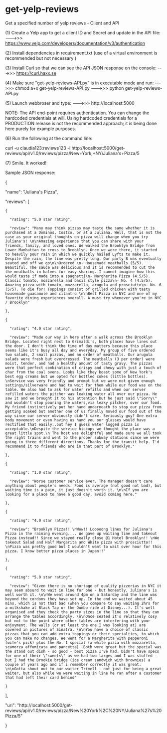 # get-yelp-reviews
Get a specified number of yelp reviews - Client and API

(1) Create a Yelp app to get a client ID and Secret and update in the API file:
--->>> https://www.yelp.com/developers/documentation/v3/authentication

(2) Install dependencies in requirement.txt (use of a virtual environment is recommended but not necessary )

(3) Install Curl so that we can see the API JSON response on the console:
--->>> https://curl.haxx.se

(4) Make sure "get-yelp-reviews-API.py" is in executable mode and run:
--->>> chmod a+x get-yelp-reviews-API.py
--->>> python get-yelp-reviews-API.py

(5) Launch webbroser and type:
--->>> http://localhost:5000

NOTE: The API end-point requires authentication.  You can change the hardcoded credentials at will.
Using hardcoded credentials for a PRODUCTION release is not the recommended approach; it is being done here purely for example purposes.

(6) Run the following at the command line:

curl -u claudia123:reviews123 -i http://localhost:5000/get-reviews/api/v1.0/reviews/pizza/New+York,+NY/Juliana\'s+Pizza/5

(7) Smile. It worked!


Sample JSON response:

{

  "name": "Juliana's Pizza",
  
  "reviews": [
  
    {
    
      "rating": "5.0 star rating",
      
      "review": "Many may think pizzas may taste the same whether it is purchased at a Dominos, Costco, or at a Juliana. Well, that is not the case as your original thoughts on pizza will change when you try Juliana's! \n\nAmazing experience that you can share with your friends, family, and loved ones. We walked the Brooklyn Bridge from Lower Manhattan to cross to Brooklyn. Once we were there, it started to heavily pour rain in which we quickly hailed Lyfts to make it. Despite the rain, the line was pretty long. Our party 8 was eventually seated and off we go\n\nOrdered \n- Housemade meatballs (5/5). Beautiful. The sauce was delicious and it is recommended to cut the the meatballs in halves for easy sharing. I cannot imagine how this would taste if made into a spaghetti\n- Margherita Pizza (4.5/5). Classic tomato, mozzarella and basil style pizza\n- No. 4 (4.5/5). Amazing pizza with tomato, mozzarella, arugula and prosciutto\n- No. 6 (5/5). To die for! Toppings consist of grilled chicken with tasty housemade guacamole and cilantro \n\nBest Pizza in NYC and one of my favorite dining experiences overall. A must try whenever you're in NYC / Brooklyn"
      
    },
    
    {
    
      "rating": "4.0 star rating",
      
      "review": "Made our way in here after a walk across the Brooklyn Bridge. Located right next to Grimaldi's, both places have lines out the door. I don't think the time of day matters because this place seems like it's busy all day and everyday. My group of five ordered two salads, 2 small pizzas, and an order of meatballs. Our arugula salads were fresh but overdressed. The meatballs (3 per order) were moist, tender, and had a healthy amount of tasty gravy. The pizzas were that perfect combination of crispy and chewy with just a touch of char from the coal ovens. Looks like they boast some of New York's best egg creams but we opted for bottled cokes (little bottles). \nService was very friendly and prompt but we were not given enough settings/silverware and had to wait for them while our food was on the table. We also had to ask for water refills and when our server refilled waters the pitcher was leaking water all over our pizza. He saw it and we brought it to his attention but he just said \"Sorry\" and wouldn't stop pouring the waters,via leaky pitcher, over our food. My friend instinctively put her hand underneath to stop our pizza from getting soaked but another one of us finally moved our food out of the way since our server obviously didn't care. Seriously guy? One extra body movement or even having us hand you our glasses would have rectified that easily..but hey I guess water logged pizza is acceptable.\nDespite the service hiccups we thought the place was a great little spot.\n The host was delightful and made sure we all took the right trains and went to the proper subway stations since we were going in three different directions. Thanks for the transit help. I'd recommend it to friends who are in that part of Brooklyn."
      
    },
    
    {
    
      "rating": "1.0 star rating",
      
      "review": "Worse customer service ever. The manager doesn't care anything about people's needs. Food is average (not good not bad), but waiting time is a pain, it just doesn't worth it. \n\nIf you are looking for a place to have a good day, avoid coming here."
      
    },
    
    {
    
      "rating": "4.0 star rating",
      
      "review": "Brooklyn Pizza!! \nWow!! Looooong lines for Juliana's Pizza in the raining evening.... We gave up waiting line and takeout Pizza instead!! Since we stayed really close @1 Hotel Brooklyn!! \nWe takeout Salad and Half Margarita and White pizza with prosciutto!! \nPizza was pretty good but I wouldn't want to wait over hour for this pizza. I know better pizza places in Japan!!"
      
    },
    
    {
    
      "rating": "5.0 star rating",
      
      "review": "Given there is no shortage of quality pizzerias in NYC it may seem absurd to wait in line for one - but honestly, Juliana's is well worth it. \n\nWe went around 4pm on a Saturday and the line was beyond the cordons they have set up. In the end we waited about 45 mins, which is not that bad (when you compare to say waiting 2hrs for a milkshake at Black Tap or the Dumbo ride at Disney...). It's well organised and they check the party sizes in the line so that they can arrange the tables accordingly. \n\nOnce seated it's relatively cosy but not to the point where other tables are interfering with your enjoyment. The walls (or at least the one I was looking at) are covered in pictures of Sinatra. \n\nYou have a choice of classic pizzas that you can add extra toppings or their specialties, to which you can make no changes. We went for a Margherita with pepperoni (wife's pick) plus the No. 1 special (a white pizza with mozzarella, scamorza affumicata and pancetta). Both were great but the special was the stand out dish - so good - best pizza I've had. Didn't have specs for one of their \"sweets\" as we had two larges and I was stuffed - but I had the Brookie bridge (ice cream sandwich with brownies) a couple of years ago and if i remember correctly it was great. \n\nGotta shout out to our waiter Trimell - not just for being a great waiter, but also while we were waiting in line he ran after a customer that had left their card behind"
      
    }
    
  ],
  
  "uri": "http://localhost:5000/get-reviews/api/v1.0/reviews/pizza/New%20York%2C%20NY/Juliana%27s%20Pizza/5"
  
}
